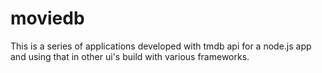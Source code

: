 # moviedb
This is a series of applications developed with tmdb api for a node.js app and using that in other ui's build with various frameworks.
